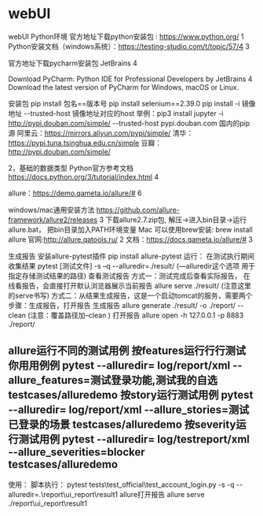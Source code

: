 # webUI
webUI
Python环境
官方地址下载python安装包 : https://www.python.org/ 1
Python安装文档（windows系统）：https://testing-studio.com/t/topic/57/4 3

官方地址下载pycharm安装包
 JetBrains 4

Download PyCharm: Python IDE for Professional Developers by JetBrains 4
Download the latest version of PyCharm for Windows, macOS or Linux.

安装包
pip install 包名==版本号
pip install selenium==2.39.0
pip install -i 镜像地址 --trusted-host 镜像地址对应的host
举例：pip3 install jupyter -i http://pypi.douban.com/simple/ --trusted-host pypi.douban.com
国内的pip源
阿里云：https://mirrors.aliyun.com/pypi/simple/
清华：https://pypi.tuna.tsinghua.edu.cn/simple
豆瓣：http://pypi.douban.com/simple/

2，基础的数据类型
Python官方参考文档
https://docs.python.org/3/tutorial/index.html 4

allure：https://demo.qameta.io/allure/# 6

windows/mac通用安装方法
https://github.com/allure-framework/allure2/releases 3 下载allure2.7.zip包,
解压->进入bin目录->运行allure.bat，
把bin目录加入PATH环境变量
Mac 可以使用brew安装:
brew install allure
官网:http://allure.qatools.ru/ 2
文档：https://docs.qameta.io/allure/# 3

生成报告
安装allure-pytest插件
pip install allure-pytest
运行：
在测试执行期间收集结果
pytest [测试文件] -s –q --alluredir=./result/ (—alluredir这个选项 用于指定存储测试结果的路径)
查看测试报告
方式一：测试完成后查看实际报告， 在线看报告，会直接打开默认浏览器展示当前报告
allure serve ./result/ (注意这里的serve书写)
方式二：从结果生成报告，这是一个启动tomcat的服务，需要两个步骤：生成报告，打开报告
生成报告
allure generate ./result/ -o ./report/ --clean (注意：覆盖路径加–clean )
打开报告
allure open -h 127.0.0.1 -p 8883 ./report/

allure运行不同的测试用例
按features运⾏行行测试你⽤用例例
pytest --alluredir= log/report/xml --allure_features=测试登录功能,测试我的自选 testcases/alluredemo
按story运⾏测试⽤例
pytest --alluredir= log/report/xml --allure_stories=测试已登录的场景 testcases/alluredemo
按severity运⾏测试⽤例
pytest --alluredir= log/testreport/xml --allure_severities=blocker testcases/alluredemo
------------------------------------------------------------------------------------------------------------------------
使用：
脚本执行：
pytest tests\test_official\test_account_login.py -s -q --alluredir=.\report\ui_report\result1
allure打开报告
allure serve ./report\ui_report\result1

